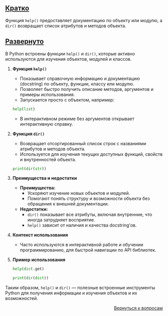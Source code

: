 ## <u>Кратко</u>

Функция `help()` предоставляет документацию по объекту или модулю, а `dir()` возвращает список атрибутов и методов
объекта.

## <u>Развернуто</u>

В Python встроены функции `help()` и `dir()`, которые активно используются для изучения объектов, модулей и классов.

1. **Функция `help()`**
    - Показывает справочную информацию и документацию (docstring) по объекту, функции, классу или модулю.
    - Позволяет быстро получить описание методов, аргументов и примеры использования.
    - Запускается просто с объектом, например:
    ```python
    help(list)
    ```  
    - В интерактивном режиме без аргументов открывает интерактивную справку.

2. **Функция `dir()`**
    - Возвращает отсортированный список строк с названиями атрибутов и методов объекта.
    - Используется для изучения текущих доступных функций, свойств и внутренностей объекта.
    ```python
    print(dir(str))
    ```  

3. **Преимущества и недостатки**
    - **Преимущества:**
        - Ускоряют изучение новых объектов и модулей.
        - Помогают понять структуру и возможности объекта без обращения к внешней документации.
    - **Недостатки:**
        - `dir()` показывает все атрибуты, включая внутренние, что иногда затрудняет восприятие.
        - `help()` зависит от наличия и качества docstring’ов.

4. **Контекст использования**
    - Часто используются в интерактивной работе и обучении программированию, для быстрой навигации по API библиотек.

5. **Пример использования**
    ```python
    help(dict.get)

    print(dir(dict))
    ```

Таким образом, `help()` и `dir()` — полезные встроенные инструменты Python для получения информации и изучения объектов
и их возможностей.

<div align="right">

[Вернуться к вопросам](../Вопросы.md)

</div>

